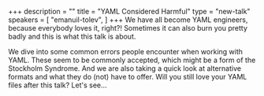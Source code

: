 +++
description = ""
title = "YAML Considered Harmful"
type = "new-talk"
speakers = [
        "emanuil-tolev",
]
+++
We have all become YAML engineers, because everybody loves it, right?! Sometimes it can also burn you pretty badly and this is what this talk is about.

We dive into some common errors people encounter when working with YAML. These seem to be commonly accepted, which might be a form of the Stockholm Syndrome. And we are also taking a quick look at alternative formats and what they do (not) have to offer. Will you still love your YAML files after this talk? Let's see...